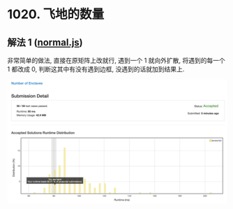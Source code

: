 # 1020. 飞地的数量

## 解法 1 ([normal.js](./normal.js))

非常简单的做法, 直接在原矩阵上改就行, 遇到一个 1 就向外扩散, 将遇到的每一个 1 都改成 0, 判断这其中有没有遇到边框, 没遇到的话就加到结果上.

![成绩](./assets/normal.png)
